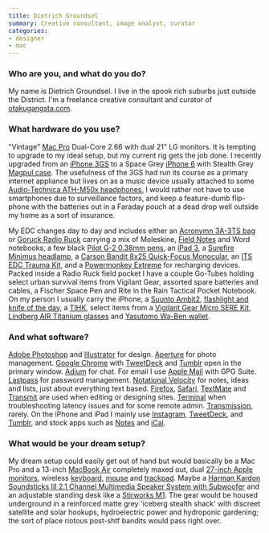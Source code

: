 ```yaml
---
title: Dietrich Groundsel
summary: Creative consultant, image analyst, curator
categories:
- designer
- mac
---
```


### Who are you, and what do you do?

My name is Dietrich Groundsel. I live in the spook rich suburbs just outside the District. I'm a freelance creative consultant and curator of [otakugangsta.com](http://otakugangsta.com "Dietrich's website.").

### What hardware do you use?

"Vintage" [Mac Pro][mac-pro] Dual-Core 2.66 with dual 21" LG monitors. It is tempting to upgrade to my ideal setup, but my current rig gets the job done. I recently upgraded from an [iPhone 3GS][iphone-3gs] to a Space Grey [iPhone 6][iphone-6] with Stealth Grey [Magpul case][field-case-iphone-6]. The usefulness of the 3GS had run its course as a primary internet appliance but lives on as a music device usually attached to some [Audio-Technica ATH-M50x headphones.][ath-m50x] I would rather not have to use smartphones due to surveillance factors, and keep a feature-dumb flip-phone with the batteries out in a Faraday pouch at a dead drop well outside my home as a sort of insurance.

My EDC changes day to day and includes either an [Acronymn 3A-3TS bag][3a-3ts] or [Goruck Radio Ruck][radio-ruck] carrying a mix of Moleskine, [Field Notes][field-notes] and Word notebooks, a few black [Pilot G-2 0.38mm pens][g2.2], an [iPad 3][ipad-3], a [Surefire Minimus headlamp][minimus], a [Carson Bandit 8x25 Quick-Focus Monocular][bandit-8x25], an [ITS EDC Trauma Kit][edc-trauma-kit], and a [Powermonkey Extreme][powermonkey-extreme-12v] for recharging devices. Packed inside a Radio Ruck field pocket I have a couple Go-Tubes holding select urban survival items from Vigilant Gear, assorted spare batteries and cables, a Fischer Space Pen and Rite in the Rain Tactical Pocket Notebook. On my person I usually carry the iPhone, a [Suunto Ambit2][ambit2], [flashlight and knife of the day](https://instagram.com/p/RgS0Y1hWUB/ "A photo of Dietrich's flashlight and knife."), a [TIHK][], select items from a [Vigilant Gear Micro SERE Kit][micro-sere-kit], [Lindberg AIR Titanium glasses][air] and [Yasutomo Wa-Ben wallet][wa-ben].

### And what software?

[Adobe Photoshop][photoshop] and [Illustrator][] for design. [Aperture][] for photo management. [Google Chrome][chrome] with [TweetDeck][] and [Tumblr][] open in the primary window. [Adium][] for chat. For email I use [Apple Mail][mail] with GPG Suite. [Lastpass][] for password management. [Notational Velocity][notational-velocity] for notes, ideas and lists, just about everything text based. [Firefox][], [Safari][], [TextMate][] and [Transmit][] are used when editing or designing sites. [Terminal][] when troubleshooting latency issues and for some remote admin. [Transmission][], rarely. On the iPhone and iPad I mainly use [Instagram][instagram-ios], [TweetDeck][tweetdeck-ios], and [Tumblr][tumblr-ios], and stock apps such as [Notes][] and [iCal][].

### What would be your dream setup?

My dream setup could easily get out of hand but would basically be a Mac Pro and a 13-inch [MacBook Air][macbook-air] completely maxed out, dual [27-inch Apple monitors][thunderbolt-display], wireless [keyboard][], [mouse][magic-mouse] and [trackpad][magic-trackpad]. Maybe a [Harman Kardon Soundsticks III 2.1 Channel Multimedia Speaker System with Subwoofer][soundsticks-iii] and an adjustable standing desk like a [Stirworks M1][stir-kinetic-desk-m1]. The gear would be housed underground in a reinforced matte grey 'iceberg stealth shack' with discreet satellite and solar hookups, hydroelectric power and hydroponic gardening; the sort of place riotous post-shtf bandits would pass right over.

[3a-3ts]: http://www.acronym.de/product.php?id=532 "A bag."
[air]: https://lindberg.com/showroom/men/air "Titanium eyeglasses."
[ambit2]: https://www.suunto.com/en-US/Products/Sports-Watches/Suunto-Ambit2/Suunto-Ambit2-Black/ "A GPS-powered sports watch."
[ath-m50x]: https://www.audio-technica.com/cms/headphones/99aff89488ddd6b1/index.html "Over-the-ear headphones."
[bandit-8x25]: https://www.amazon.com/Carson-Bandit-Quick-Focus-Monocular-BA-825/dp/B0000XOB7U "A monocular."
[edc-trauma-kit]: https://www.itstactical.com/store/edc/its-edc-trauma-kit/ "A pocket trauma kit."
[field-case-iphone-6]: https://www.magpul.com/products/magpul™-field-case-–-iphone®-6 "A case for the iPhone 6."
[field-notes]: https://fieldnotesbrand.com/ "A brand of notebooks."
[g2.2]: https://www.amazon.com/Pilot-Retractable-Premium-Roller-Point/dp/B001GAOTSW/ "A pen."
[ipad-3]: https://www.apple.com/ipad/ "A tablet device with a retina display."
[iphone-3gs]: https://en.wikipedia.org/wiki/IPhone_3GS "A 3 megapixel smartphone."
[iphone-6]: https://en.wikipedia.org/wiki/IPhone_6 "A smartphone."
[keyboard]: https://www.apple.com/keyboard/ "The keyboard."
[mac-pro]: https://www.apple.com/mac-pro/ "The Intel-based Mac tower computer."
[macbook-air]: https://www.apple.com/macbook-air/ "A very thin laptop."
[magic-mouse]: https://www.apple.com/magicmouse/ "A multi-touch mouse."
[magic-trackpad]: https://www.apple.com/magictrackpad/ "A trackpad for desktop machines."
[micro-sere-kit]: http://monderno.com/news/vigilant-gear-micro-sere-kit/ "A survival and escape kit."
[minimus]: https://www.surefire.com/illumination/headlamps/minimus.html "A headlamp."
[powermonkey-extreme-12v]: https://www.powertraveller.com/en/shop/portable-chargers/outdoor-adventure/powermonkey-extreme-12v/ "A solar-powered charger."
[radio-ruck]: http://news.goruck.com/gear/radio-ruck-explained/ "A rugged backpack."
[soundsticks-iii]: https://en.wikipedia.org/wiki/Harman_Kardon#SoundSticks "Swanky-looking computer speakers."
[stir-kinetic-desk-m1]: https://www.stirworks.com/stir-kinetic-desk-m1/ "A standing desk."
[thunderbolt-display]: https://www.apple.com/displays/ "A Thunderbolt-powered monitor."
[tihk]: https://tihk.co/ "A handcuff key."
[wa-ben]: http://www.yasutomo2020.com/wallet.htm "A Cuben Fiber wallet."
[adium]: https://en.wikipedia.org/wiki/Adium "A multi-protocol chat application for the Mac."
[aperture]: https://en.wikipedia.org/wiki/Aperture_(software) "Photo editing and management software for Mac OS X."
[chrome]: https://www.google.com/intl/en/chrome/browser/ "A WebKit-based browser, where each tab runs in its own thread."
[firefox]: https://www.mozilla.org/en-US/firefox/new/ "A cross-platform open-source web browser."
[ical]: https://en.wikipedia.org/wiki/Calendar_(Apple) "The calendar software included with macOS."
[illustrator]: https://www.adobe.com/products/illustrator.html "A vector graphics editor."
[instagram-ios]: https://itunes.apple.com/us/app/instagram/id389801252 "A photo taking/sharing app."
[lastpass]: https://lastpass.com/ "A password manager."
[mail]: https://en.wikipedia.org/wiki/Mail_(application) "The default Mac OS X mail client."
[notational-velocity]: http://notational.net/ "A clever note-taking app for the Mac."
[notes]: https://en.wikipedia.org/wiki/Notes_(Apple) "A note-taking application included with Mac OS X."
[photoshop]: https://www.adobe.com/products/photoshop.html "A bitmap image editor."
[safari]: https://www.apple.com/safari/ "A fast web browser."
[terminal]: https://en.wikipedia.org/wiki/Terminal_(OS_X) "A console application included with Mac OS X."
[textmate]: https://macromates.com/ "A text editor for the Mac."
[transmission]: https://transmissionbt.com/ "A BitTorrent client."
[transmit]: https://panic.com/transmit/ "An FTP/SFTP client for the Mac."
[tumblr-ios]: https://itunes.apple.com/us/app/tumblr/id305343404 "A Tumblr client app."
[tumblr]: https://www.tumblr.com/ "An online personal publishing platform."
[tweetdeck-ios]: https://itunes.apple.com/gb/app/tweetdeck-by-twitter/id485812721 "A Twitter/Facebook client for iOS."
[tweetdeck]: https://about.twitter.com/products/tweetdeck "A multi-column Twitter client."
